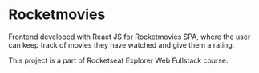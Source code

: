# Rocketmovies

Frontend developed with React JS for Rocketmovies SPA, where the user can keep track of movies they have watched and give them a rating.

This project is a part of Rocketseat Explorer Web Fullstack course.
